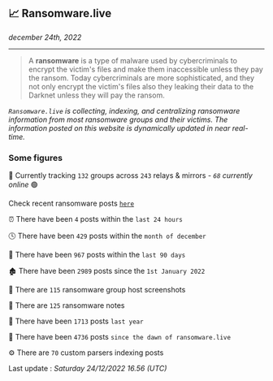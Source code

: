 ## 📈 Ransomware.live
_december 24th, 2022_

---

> A **ransomware** is a type of malware used by cybercriminals to encrypt the victim's files and make them inaccessible unless they pay the ransom. Today cybercriminals are more sophisticated, and they not only encrypt the victim's files also they leaking their data to the Darknet unless they will pay the ransom.


_`Ransomware.live` is collecting, indexing, and centralizing ransomware information from most ransomware groups and their victims. The information posted on this website is dynamically updated in near real-time._

### Some figures 

🔎 Currently tracking `132` groups across `243` relays & mirrors - _`68` currently online_ 🟢

Check recent ransomware posts [`here`](recentposts.md)


⏰ There have been `4` posts within the `last 24 hours`

🕓 There have been `429` posts within the `month of december`

📅 There have been `967` posts within the `last 90 days`

🏚 There have been `2989` posts since the `1st January 2022`

📸 There are `115` ransomware group host screenshots

📝 There are `125` ransomware notes

🚀 There have been `1713` posts `last year`

🐣 There have been `4736` posts `since the dawn of ransomware.live`

⚙️ There are `70` custom parsers indexing posts



Last update : _Saturday 24/12/2022 16.56 (UTC)_

